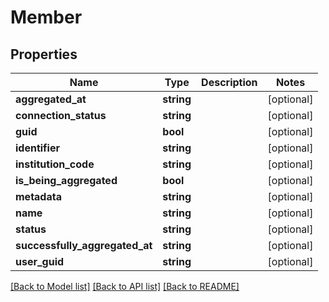 # Member

## Properties
Name | Type | Description | Notes
------------ | ------------- | ------------- | -------------
**aggregated_at** | **string** |  | [optional] 
**connection_status** | **string** |  | [optional] 
**guid** | **bool** |  | [optional] 
**identifier** | **string** |  | [optional] 
**institution_code** | **string** |  | [optional] 
**is_being_aggregated** | **bool** |  | [optional] 
**metadata** | **string** |  | [optional] 
**name** | **string** |  | [optional] 
**status** | **string** |  | [optional] 
**successfully_aggregated_at** | **string** |  | [optional] 
**user_guid** | **string** |  | [optional] 

[[Back to Model list]](../README.md#documentation-for-models) [[Back to API list]](../README.md#documentation-for-api-endpoints) [[Back to README]](../README.md)


